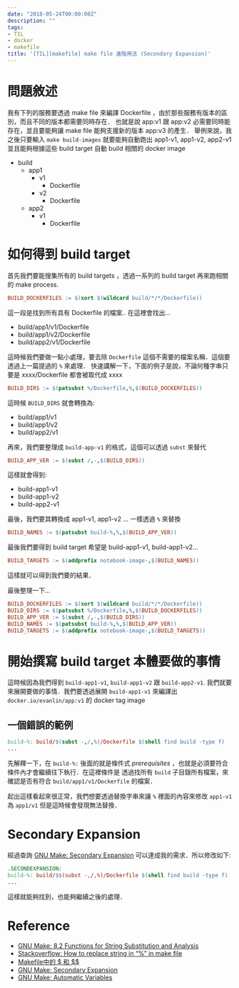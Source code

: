 ```yaml
---
date: "2018-05-24T00:00:00Z"
description: ""
tags:
- TIL
- docker
- makefile
title: '[TIL][makefile] make file 進階用法 (Secondary Expansion)'
---
```


# 問題敘述

我有下列的服務要透過 make file 來編譯 Dockerfile ，由於那些服務有版本的區別，而且不同的版本都需要同時存在． 也就是說 app:v1  跟 app:v2 必需要同時能存在，並且要能夠讓 make file 能夠支援新的版本 app:v3 的產生． 舉例來說，我之後只要輸入 `make build-images` 就要能夠自動跑出 app1-v1, app1-v2, app2-v1 並且能夠根據這些 build target 自動 build 相關的 docker image



- build
  - app1
    - v1
      - Dockerfile
    - v2
      - Dockerfile
  - app2
    - v1
      - Dockerfile



# 如何得到 build target

首先我們要能搜集所有的 build targets ，透過一系列的 build target 再來跑相關的 make process.

```makefile
BUILD_DOCKERFILES := $(sort $(wildcard build/*/*/Dockerfile))
```

這一段是找到所有具有 Dockerfile 的檔案.. 在這裡會找出...  

- build/app1/v1/Dockerfile
- build/app1/v2/Dockerfile
- build/app2/v1/Dockerfile

這時候我們要做一點小處理，要去除 `Dockerfile` 這個不需要的檔案名稱．這個要透過上一篇提過的 `%` 來處理． 快速講解一下，下面的例子是說，不論何種字串只要是 xxxx/Dockerfile 都會被取代成 xxxx

```makefile
BUILD_DIRS := $(patsubst %/Dockerfile,%,$(BUILD_DOCKERFILES))
```

這時候 `BUILD_DIRS` 就會轉換為: 

- build/app1/v1
- build/app1/v2
- build/app2/v1

再來，我們要整理成 `build-app-v1` 的格式，這個可以透過 `subst` 來替代

```makefile
BUILD_APP_VER := $(subst /,-,$(BUILD_DIRS))
```

這樣就會得到:

- build-app1-v1
- build-app1-v2
- build-app2-v1

最後，我們要其轉換成 app1-v1, app1-v2 ... 一樣透過 `%` 來替換

```makefile
BUILD_NAMES := $(patsubst build-%,%,$(BUILD_APP_VER))
```



最後我們要得到 build target 希望是 build-app1-v1, build-app1-v2...

```makefile
BUILD_TARGETS := $(addprefix notebook-image-,$(BUILD_NAMES))
```

這樣就可以得到我們要的結果．

最後整理一下...  

```makefile
BUILD_DOCKERFILES := $(sort $(wildcard build/*/*/Dockerfile))
BUILD_DIRS := $(patsubst %/Dockerfile,%,$(BUILD_DOCKERFILES))
BUILD_APP_VER := $(subst /,-,$(BUILD_DIRS))
BUILD_NAMES := $(patsubst build-%,%,$(BUILD_APP_VER))
BUILD_TARGETS := $(addprefix notebook-image-,$(BUILD_TARGETS))
```

# 開始撰寫 build target 本體要做的事情

這時候因為我們得到 `build-app1-v1`, `build-app1-v2` 跟 `build-app2-v1`. 我們就要來展開要做的事情．我們要透過展開 `build-app1-v1` 來編譯出 `docker.io/evanlin/app:v1` 的 docker tag image

## 一個錯誤的範例 

```makefile
build-%: build/$(subst -,/,%)/Dockerfile $(shell find build -type f)
...
```

先解釋一下，在 `build-%:` 後面的就是條件式 *prerequisites* ，也就是必須要符合條件內才會繼續往下執行．在這裡條件是 透過找所有 `build` 子目錄所有檔案，來確認是否有符合 `build/app1/v1/Dockerfile` 的檔案．

起出這樣看起來很正常，我們想要透過替換字串來讓 `%` 裡面的內容來修改 `app1-v1` 為 `app1/v1` 但是這時候會發現無法替換．

# Secondary Expansion

經過查詢 [GNU Make: Secondary Expansion](https://www.gnu.org/software/make/manual/html_node/Secondary-Expansion.html) 可以達成我的需求．所以修改如下:

```makefile
.SECONDEXPANSION:
build-%: build/$$(subst -,/,%)/Dockerfile $(shell find build -type f)
...
```

這樣就能夠找到，也能夠繼續之後的處理．

# Reference

- [GNU Make: 8.2 Functions for String Substitution and Analysis](https://www.gnu.org/software/make/manual/html_node/Text-Functions.html)
- [Stackoverflow: How to replace string in “%” in make file](https://stackoverflow.com/questions/50494899/how-to-replace-string-in-in-make-file/50495957#50495957) 
- [Makefile中的 \$ 和 \$\$](https://blog.csdn.net/qq_34369618/article/details/52973720) 
- [GNU Make: Secondary Expansion](https://www.gnu.org/software/make/manual/html_node/Secondary-Expansion.html)
- [GNU Make: Automatic Variables](https://www.gnu.org/software/make/manual/html_node/Automatic-Variables.html)